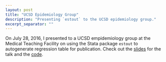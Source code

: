 ```yaml
---
layout: post
title: "UCSD Epidemiology Group"
description: "Presenting `estout` to the UCSD epidemiology group."
excerpt_separator: ""
---
```


On July 28, 2016, I presented to a UCSD empidemiology group at the Medical Teaching Facility on using the Stata package `estout` to autogenerate regression table for publication. Check out the [slides](http://jt14den.github.io/finding-data/MTF175.html#1) for the talk and the [code](https://github.com/jt14den/estout/blob/master/esttab.md).